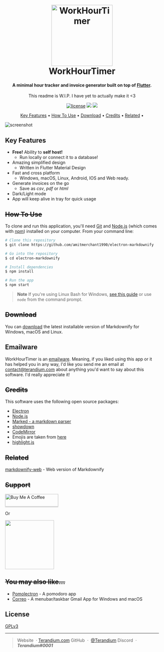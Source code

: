 

<h1 align="center">
  <br>
  <a href="https://github.com/Terandium/work-hour-timer"><img src="https://raw.githubusercontent.com/amitmerchant1990/electron-markdownify/master/app/img/markdownify.png" alt="WorkHourTimer" width="200"></a>
  <br>
  WorkHourTimer
  <br>
</h1>

<h4 align="center">A minimal hour tracker and invoice generator built on top of <a href="https://flutter.dev/" target="_blank">Flutter</a>.</h4>
<p align="center">This readme is W.I.P. I have yet to actually make it <3</p>

<p align="center">
  <a href="https://github.com/Terandium/work-hour-timer/blob/main/LICENSE">
    <img src="https://img.shields.io/badge/License-GPLv3-blue"
         alt="license"></a>
  <a href="https://github.com/Terandium/work-hour-timer/releases"><img src="https://badgen.net/github/release/Terandium/work-hour-timer/stable"></a>
  <a href="https://paypal.me/Terandium?country.x=NL&locale.x=nl_NL">
    <img src="https://img.shields.io/badge/$-donate-ff69b4.svg?maxAge=2592000&amp;style=flat">
  </a>
</p>

<p align="center">
  <a href="#key-features">Key Features</a> •
  <a href="#how-to-use">How To Use</a> •
  <a href="#download">Download</a> •
  <a href="#credits">Credits</a> •
  <a href="#related">Related</a> •
</p>

![screenshot](https://raw.githubusercontent.com/amitmerchant1990/electron-markdownify/master/app/img/markdownify.gif)

## Key Features

* **Free!** Ability to **self host!**
  - Run locally or connect it to a database!
* Amazing simplified design
  - Written in Flutter Material Design
* Fast and cross platform
  - Windows, macOS, Linux, Android, IOS and Web ready.
* Generate invoices on the go
  - Save as *csv*, *pdf* or *html*
* Dark/Light mode
* App will keep alive in tray for quick usage


## ~~How To Use~~

To clone and run this application, you'll need [Git](https://git-scm.com) and [Node.js](https://nodejs.org/en/download/) (which comes with [npm](http://npmjs.com)) installed on your computer. From your command line:

```bash
# Clone this repository
$ git clone https://github.com/amitmerchant1990/electron-markdownify

# Go into the repository
$ cd electron-markdownify

# Install dependencies
$ npm install

# Run the app
$ npm start
```

> **Note**
> If you're using Linux Bash for Windows, [see this guide](https://www.howtogeek.com/261575/how-to-run-graphical-linux-desktop-applications-from-windows-10s-bash-shell/) or use `node` from the command prompt.


## ~~Download~~

You can [download](https://github.com/amitmerchant1990/electron-markdownify/releases/tag/v1.2.0) the latest installable version of Markdownify for Windows, macOS and Linux.

## Emailware

WorkHourTimer is an [emailware](https://en.wiktionary.org/wiki/emailware). Meaning, if you liked using this app or it has helped you in any way, I'd like you send me an email at <contact@terandium.com> about anything you'd want to say about this software. I'd really appreciate it!

## ~~Credits~~

This software uses the following open source packages:

- [Electron](http://electron.atom.io/)
- [Node.js](https://nodejs.org/)
- [Marked - a markdown parser](https://github.com/chjj/marked)
- [showdown](http://showdownjs.github.io/showdown/)
- [CodeMirror](http://codemirror.net/)
- Emojis are taken from [here](https://github.com/arvida/emoji-cheat-sheet.com)
- [highlight.js](https://highlightjs.org/)

## ~~Related~~

[markdownify-web](https://github.com/amitmerchant1990/markdownify-web) - Web version of Markdownify

## ~~Support~~

<a href="https://www.buymeacoffee.com/5Zn8Xh3l9" target="_blank"><img src="https://www.buymeacoffee.com/assets/img/custom_images/purple_img.png" alt="Buy Me A Coffee" style="height: 41px !important;width: 174px !important;box-shadow: 0px 3px 2px 0px rgba(190, 190, 190, 0.5) !important;-webkit-box-shadow: 0px 3px 2px 0px rgba(190, 190, 190, 0.5) !important;" ></a>

<p>Or</p> 

<a href="https://www.patreon.com/amitmerchant">
	<img src="https://c5.patreon.com/external/logo/become_a_patron_button@2x.png" width="160">
</a>

## ~~You may also like...~~

- [Pomolectron](https://github.com/amitmerchant1990/pomolectron) - A pomodoro app
- [Correo](https://github.com/amitmerchant1990/correo) - A menubar/taskbar Gmail App for Windows and macOS

## License

[GPLv3](https://github.com/Terandium/work-hour-timer/blob/main/LICENSE)

---

> Website &nbsp;&middot;&nbsp;[Terandium.com](https://www.terandium.com)
> GitHub &nbsp;&middot;&nbsp; [@Terandium](https://github.com/Terandium)
> Discord &nbsp;&middot;&nbsp; ***Terandium#0001***
